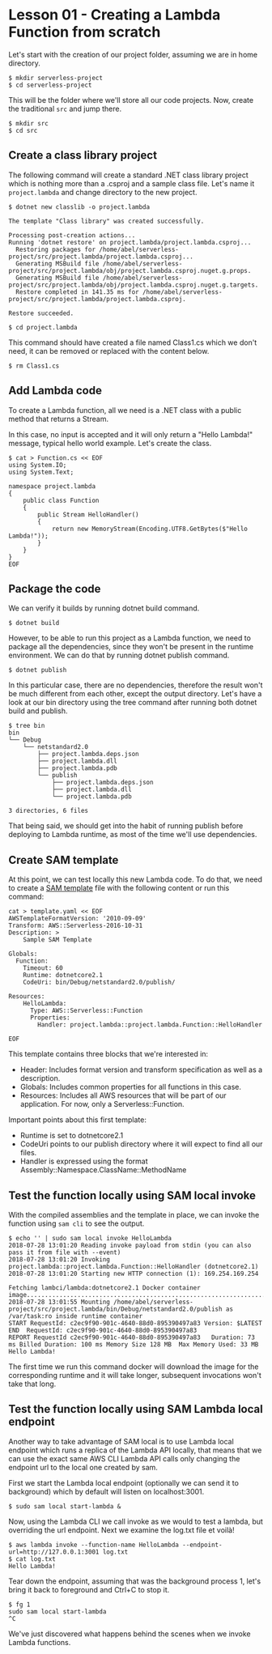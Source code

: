# Lesson 01 - Creating a Lambda Function from scratch

Let's start with the creation of our project folder, assuming we are in home directory.

```shell
$ mkdir serverless-project
$ cd serverless-project
```
This will be the folder where we'll store all our code projects. Now, create the traditional ```src``` and jump there.

```shell
$ mkdir src
$ cd src
```

## Create a class library project

The following command will create a standard .NET class library project which is nothing more than a .csproj and a sample class file. Let's name it ```project.lambda``` and change directory to the new project.

```shell
$ dotnet new classlib -o project.lambda

The template "Class library" was created successfully.

Processing post-creation actions...
Running 'dotnet restore' on project.lambda/project.lambda.csproj...
  Restoring packages for /home/abel/serverless-project/src/project.lambda/project.lambda.csproj...
  Generating MSBuild file /home/abel/serverless-project/src/project.lambda/obj/project.lambda.csproj.nuget.g.props.
  Generating MSBuild file /home/abel/serverless-project/src/project.lambda/obj/project.lambda.csproj.nuget.g.targets.
  Restore completed in 141.35 ms for /home/abel/serverless-project/src/project.lambda/project.lambda.csproj.

Restore succeeded.

$ cd project.lambda
```
This command should have created a file named Class1.cs which we don't need, it can be removed or replaced with the content below.

```shell
$ rm Class1.cs
```
## Add Lambda code

To create a Lambda function, all we need is a .NET class with a public method that returns a Stream.

In this case, no input is accepted and it will only return a "Hello Lambda!" message, typical hello world example. Let's create the class.

```shell
$ cat > Function.cs << EOF
using System.IO;
using System.Text;

namespace project.lambda
{
    public class Function
    {
        public Stream HelloHandler()
        {
            return new MemoryStream(Encoding.UTF8.GetBytes($"Hello Lambda!"));
        }
    }
}
EOF
```

## Package the code

We can verify it builds by running dotnet build command. 
```shell
$ dotnet build
```
However, to be able to run this project as a Lambda function, we need to package all the dependencies, since they won't be present in the runtime environment. We can do that by running dotnet publish command.
```shell
$ dotnet publish
```
In this particular case, there are no dependencies, therefore the result won't be much different from each other, except the output directory. Let's have a look at our bin directory using the tree command after running both dotnet build and publish.
```shell
$ tree bin
bin
└── Debug
    └── netstandard2.0
        ├── project.lambda.deps.json
        ├── project.lambda.dll
        ├── project.lambda.pdb
        └── publish
            ├── project.lambda.deps.json
            ├── project.lambda.dll
            └── project.lambda.pdb

3 directories, 6 files
```
That being said, we should get into the habit of running publish before deploying to Lambda runtime, as most of the time we'll use dependencies.

## Create SAM template

At this point, we can test locally this new Lambda code. To do that, we need to create a [SAM template](https://github.com/awslabs/serverless-application-model) file with the following content or run this command:
```shell
cat > template.yaml << EOF
AWSTemplateFormatVersion: '2010-09-09'
Transform: AWS::Serverless-2016-10-31
Description: >
    Sample SAM Template

Globals:
  Function:
    Timeout: 60
    Runtime: dotnetcore2.1
    CodeUri: bin/Debug/netstandard2.0/publish/

Resources:
    HelloLambda:
      Type: AWS::Serverless::Function
      Properties:
        Handler: project.lambda::project.lambda.Function::HelloHandler

EOF
```

This template contains three blocks that we're interested in:
* Header: Includes format version and transform specification as well as a description.
* Globals: Includes common properties for all functions in this case.
* Resources: Includes all AWS resources that will be part of our application. For now, only a Serverless::Function.

Important points about this first template:
* Runtime is set to dotnetcore2.1
* CodeUri points to our publish directory where it will expect to find all our files.
* Handler is expressed using the format Assembly::Namespace.ClassName::MethodName

## Test the function locally using SAM local invoke

With the compiled assemblies and the template in place, we can invoke the function using ```sam cli``` to see the output.

```shell
$ echo '' | sudo sam local invoke HelloLambda
2018-07-28 13:01:20 Reading invoke payload from stdin (you can also pass it from file with --event)
2018-07-28 13:01:20 Invoking project.lambda::project.lambda.Function::HelloHandler (dotnetcore2.1)
2018-07-28 13:01:20 Starting new HTTP connection (1): 169.254.169.254

Fetching lambci/lambda:dotnetcore2.1 Docker container image..................................................................................................................................................................................................................
2018-07-28 13:01:55 Mounting /home/abel/serverless-project/src/project.lambda/bin/Debug/netstandard2.0/publish as /var/task:ro inside runtime container
START RequestId: c2ec9f90-901c-4640-88d0-895390497a83 Version: $LATEST
END  RequestId: c2ec9f90-901c-4640-88d0-895390497a83
REPORT RequestId c2ec9f90-901c-4640-88d0-895390497a83	Duration: 73 ms	Billed Duration: 100 ms	Memory Size 128 MB	Max Memory Used: 33 MB
Hello Lambda!
```

The first time we run this command docker will download the image for the corresponding runtime and it will take longer, subsequent invocations won't take that long.

## Test the function locally using SAM Lambda local endpoint

Another way to take advantage of SAM local is to use Lambda local endpoint which runs a replica of the Lambda API locally, that means that we can use the exact same AWS CLI Lambda API calls only changing the endpoint url to the local one created by sam.

First we start the Lambda local endpoint (optionally we can send it to background) which by default will listen on localhost:3001.

```shell
$ sudo sam local start-lambda &
```
Now, using the Lambda CLI we call invoke as we would to test a lambda, but overriding the url endpoint. Next we examine the log.txt file et voilà!

```shell
$ aws lambda invoke --function-name HelloLambda --endpoint-url=http://127.0.0.1:3001 log.txt
$ cat log.txt 
Hello Lambda!
```
Tear down the endpoint, assuming that was the background process 1, let's bring it back to foreground and Ctrl+C to stop it.

```shell
$ fg 1
sudo sam local start-lambda
^C
```

We've just discovered what happens behind the scenes when we invoke Lambda functions.
